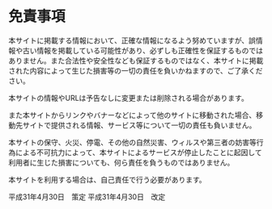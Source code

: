 # 免責事項

本サイトに掲載する情報において、正確な情報になるよう努めていますが、誤情報や古い情報を掲載している可能性があり、必ずしも正確性を保証するものではありません。また合法性や安全性なども保証するものではなく、本サイトに掲載された内容によって生じた損害等の一切の責任を負いかねますので、ご了承ください。

本サイトの情報やURLは予告なしに変更または削除される場合があります。

また本サイトからリンクやバナーなどによって他のサイトに移動された場合、移動先サイトで提供される情報、サービス等について一切の責任も負いません。

本サイトの保守、火災、停電、その他の自然災害、ウィルスや第三者の妨害等行為による不可抗力によって、本サイトによるサービスが停止したことに起因して利用者に生じた損害についても、何ら責任を負うものではありません。

本サイトを利用する場合は、自己責任で行う必要があります。

平成31年4月30日　策定
平成31年4月30日　改定
